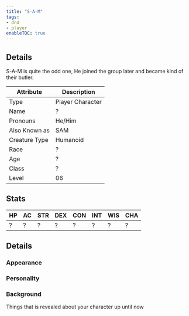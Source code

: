 ```yaml
---
title: "S-A-M"
tags:
- dnd
- player
enableTOC: true
---
```


## Details

S-A-M is quite the odd one, He joined the group later and became kind of their butler. 

| Attribute     | Description      |
| ------------- | ---------------- |
| Type          | Player Character |
| Name          | ?                |
| Pronouns      | He/Him           |
| Also Known as | SAM              |
| Creature Type | Humanoid         |
| Race          | ?                |
| Age           | ?                |
| Class         | ?                |
| Level         | 06               | 

## Stats

| HP  | AC  | STR | DEX | CON | INT | WIS | CHA |
| --- | --- | --- | --- | --- | --- | --- | --- |
| ?   | ?   | ?   | ?   | ?   | ?   | ?   | ?   | 

## Details
### Appearance

### Personality 

### Background
Things that is revealed about your character up until now

